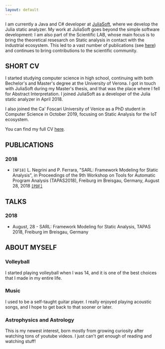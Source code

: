 ```yaml
---
layout: default
---
```


I am currently a Java and C# developer at [JuliaSoft](https://juliasoft.com/), where we develop the Julia static analyzer. 
My work at JuliaSoft goes beyond the simple software development: I am also part of the Scientific LAB, whose main focus is to bring the theoretical 
resesarch on Static analysis in contact with the industrial ecosystem. This led to a vast number of publications (see [here](https://juliasoft.com/resources/publications/))
and continues to bring contributions to the scientific community.

## <a name="cv"></a>SHORT CV

I started studying computer science in high school, continuing with both Bechelor's and Master's degree at the University of Verona. I got in touch with JuliaSoft during my Master's thesis, and that was the place where I fell for Abstract Interpretation. 
I joined JuliaSoft as a developer of the Julia static analyzer in April 2018. 

I also joined the Ca' Foscari University of Venice as a PhD student in Computer Science in October 2019, focusing on Static Analysis for the IoT ecosystem.

You can find my full CV [here](cv.pdf).

## <a name="publications"></a>PUBLICATIONS

### 2018
* `[NF18]` L. Negrini and P. Ferrara, "SARL: Framework Modeling for Static Analysis", in Proceedings of the 9th Workshop on Tools for Automatic Program Analysis (TAPAS2018), Freiburg im Breisgau, Germany, August 28, 2018 [`[PDF]`](papers/TAPAS18.pdf)

## <a name="talks"></a>TALKS

### 2018
* August, 28 - SARL: Framework Modeling for Static Analysis, TAPAS 2018, Freiburg im Breisgau, Germany

## <a name="myself"></a>ABOUT MYSELF

### Volleyball

I started playing volleyball when I was 14, and it is one of the best choices that I made in my entire life. 

### Music

I used to be a self-taught guitar player. I really enjoyed playing acoustic songs, and I hope to get back to that sooner or later.

### Astrophysics and Astrology

This is my newest interest, born mostly from growing curiosity after watching tons of youtube videos. I just can't get enough of reading and watching stuff!